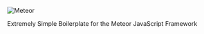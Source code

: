 ![Meteor](http://svgporn.com/logos/meteor-icon.svg)

Extremely Simple Boilerplate for the Meteor JavaScript Framework


